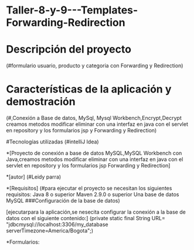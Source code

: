 # Taller-8-y-9---Templates-Forwarding-Redirection
 # Descripción del proyecto
 (#formulario usuario, producto y categoria con Forwarding y Redirection)
# Características de la aplicación y demostración
(#,Conexión a Base de datos, MySql, Mysql Workbench,Encrypt,Decrypt creamos metodos modificar eliminar con una interfaz en java con el servlet en repository y los formularios jsp y Forwarding y Redirection)

#Tecnologías utilizadas 
(#intelliJ Idea)

*[Proyecto de conexión a base de datos MySQL,MySQL Workbench con Java,creamos metodos modificar eliminar con una interfaz en java con el servlet en repository y los formularios jsp Forwarding y Redirection]

*[autor] (#Leidy parra)

*[Requisitos] (#para ejecutar el proyecto se necesitan los siguientes requisitos: Java 8 o superior Maven 2.9.0 o superior Una base de datos MySQL ###Configuración de la base de datos)

[ejecutarpara la aplicación,se nesecita configurar la conexión a la base de datos con el siguiente contenido:] (private static final String URL= "jdbcmysql://localhost:3306/my_database serverTimezone=America/Bogota";)

*Formularios:
